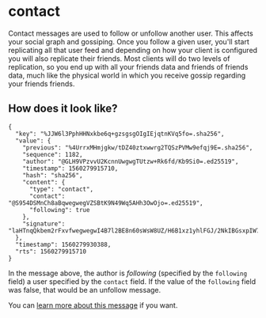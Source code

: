 # contact
Contact messages are used to follow or unfollow another user. This affects your social graph and gossiping. Once you follow a given user, you'll start replicating all that user feed and depending on how your client is configured you will also replicate their friends. Most clients will do two levels of replication, so you end up with all your friends data and friends of friends data, much like the physical world in which you receive gossip regarding your friends friends.

## How does it look like?

~~~
{
  "key": "%JJW6l3PphHHNxkbe6q+gzsgsgOIgIEjqtnKVq5fo=.sha256",
  "value": {
    "previous": "%4UrrxMHmjgkw/tDZ40ztxwwrg2TQSzPVMw9efqj9E=.sha256",
    "sequence": 1182,
    "author": "@GLH9VPzvvU2KcnnUwgwgTUtzw+Rk6fd/Kb9Si0=.ed25519",
    "timestamp": 1560279915710,
    "hash": "sha256",
    "content": {
      "type": "contact",
      "contact": "@S954DSMnCh8aBqwegwegVZSBtK9N49Wq5AHh3OwOjo=.ed25519",
      "following": true
    },
    "signature": "laHTnqQkbem2rFxvfwegwegwI4B7l2BE8n60sWsW8UZ/H6B1xz1yhlFGJ/2NkIBGsxpIW7GJM4i8uTCDg==.sig.ed25519"
  },
  "timestamp": 1560279930388,
  "rts": 1560279915710
}
~~~

In the message above, the author is _following_ (specified by the `following` field) a user specified by the `contact` field. If the value of the `following` field was false, that would be an unfollow message.

You can [learn more about this message](http://scuttlebot.io/docs/message-types/contact.html) if you want.

